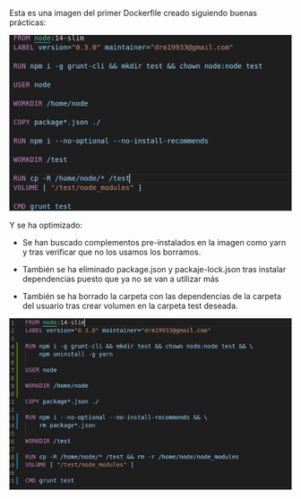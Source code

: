 Esta es una imagen del primer Dockerfile creado siguiendo buenas prácticas:
 
![creación](img/hito3/opt1.png)
 
Y se ha optimizado:
 
- Se han buscado complementos pre-instalados en la imagen como yarn y tras verificar que no los usamos los borramos.
 
- También se ha eliminado package.json y packaje-lock.json tras instalar dependencias puesto que ya no se van a utilizar más
 
- También se ha borrado la carpeta con las dependencias de la carpeta del usuario tras crear volumen en la carpeta test deseada.
 
![ejecucción](img/hito3/opt2.png)

